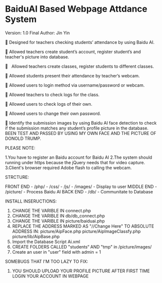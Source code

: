 # BaiduAI Based Webpage Attdance System
Version: 1.0 Final
Author: Jin Yin

    Designed for teachers checking students’ attendance by using Baidu AI.

    Allowed teachers create student’s account, register student’s and teacher's picture into database.

    Allowed teachers create classes, register students to different classes.

    Allowed students present their attendance by teacher’s webcam.

    Allowed users to login method via username/password or webcam.

    Allowed teachers to check logs for the class.

    Allowed users to check logs of their own.

    Allowed users to change their own password.

    Identify the submission images by using Baidu AI face detection to check if the submission matches any student’s profile picture in the database. BEEN TEST AND PASSED BY USING MY OWN FACE AND THE PICTURE OF DONOLD TRUMP. 

PLEASE NOTE:

1.You have to register an Baidu account for Baidu AI
2.The system should running under https because the jQuery needs that for video capture.
3.Client's browser required Adobe flash to calling the webcam.

STRCTURE:

FRONT END - /php/ 
          - /css/
          - /js/
          - /images/ - Display to user
MIDDLE END - /picture/ - Process Baidu AI
BACK END - /db/ - Communitate to Database

INSTALL INSERUCTIONS:

1. CHANGE THE VARIBLE IN connect.php
2. CHANGE THE VARIBLE IN db/db_connect.php
3. CHANGE THE VARIBLE IN picture/baiduai.php
4. REPLACE THE ADDRESS MARKED AS "//Change Here" TO ABSOLUTE ADDRESS  IN:
    picture/AipFace.php
    picture/AipImageClassfy.php
    picture/lib/AipBase.php
5. Import the Database Script Ai.xml
6. CREATE FOLDERS CALLED "students“ AND "tmp" in /picture/images/
7. Create an user in "user" field with admin = 1


SOMEBUGS THAT I'M TOO LAZY TO FIX:
1. YOU SHOULD UPLOAD YOUR PROFILE PICTURE AFTER FIRST TIME LOGIN YOUR ACCOUNT IN WEBPAGE

